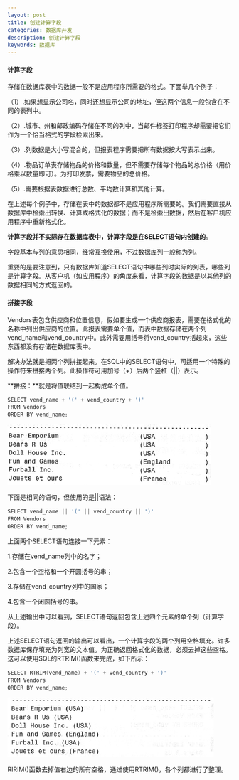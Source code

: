 ```yaml
---
layout: post
title: 创建计算字段
categories: 数据库开发
description: 创建计算字段
keywords: 数据库
---
```


#### 计算字段

存储在数据库表中的数据一般不是应用程序所需要的格式。下面举几个例子：

（1）.如果想显示公司名，同时还想显示公司的地址，但这两个信息一般包含在不同的表列中。

（2）.城市、州和邮政编码存储在不同的列中，当邮件标签打印程序却需要把它们作为一个恰当格式的字段检索出来。

（3）.列数据是大小写混合的，但报表程序需要把所有数据按大写表示出来。

（4）.物品订单表存储物品的价格和数量，但不需要存储每个物品的总价格（用价格乘以数量即可）。为打印发票，需要物品的总价格。

（5）.需要根据表数据进行总数、平均数计算和其他计算。

在上述每个例子中，存储在表中的数据都不是应用程序所需要的。我们需要直接从数据库中检索出转换、计算或格式化的数据；而不是检索出数据，然后在客户机应用程序中重新格式化。

**计算字段并不实际存在数据库表中，计算字段是在SELECT语句内创建的**。

字段基本与列的意思相同，经常互换使用，不过数据库列一般称为列。

重要的是要注意到，只有数据库知道SELECT语句中哪些列时实际的列表，哪些列是计算字段。从客户机（如应用程序）的角度来看，计算字段的数据是以其他列的数据相同的方式返回的。

#### 拼接字段

Vendors表包含供应商和位置信息，假如要生成一个供应商报表，需要在格式化的名称中列出供应商的位置。此报表需要单个值，而表中数据存储在两个列vend_name和vend_country中。此外需要用括号将vend_country括起来，这些东西都没有存储在数据库表中。

解决办法就是把两个列拼接起来。在SQL中的SELECT语句中，可适用一个特殊的操作符来拼接两个列。此操作符可用加号（+）后两个竖杠（||）表示。

**拼接：**就是将值联结到一起构成单个值。

```cpp
SELECT vend_name + '(' + vend_country + ')'
FROM Vendors
ORDER BY vend_name;
```

![](/images/posts/DataBase/86.png) 

下面是相同的语句，但使用的是||语法：

```cpp
SELECT vend_name || '(' || vend_country || ')'
FROM Vendors
ORDER BY vend_name;
```

上面两个SELECT语句连接一下元素：

1.存储在vend_name列中的名字；

2.包含一个空格和一个开圆括号的串；

3.存储在vend_country列中的国家；

4.包含一个闭圆括号的串。

从上述输出中可以看到，SELECT语句返回包含上述四个元素的单个列（计算字段）。


上述SELECT语句返回的输出可以看出，一个计算字段的两个列用空格填充。许多数据库保存填充为列宽的文本值。为正确返回格式化的数据，必须去掉这些空格。这可以使用SQL的RTRIM()函数来完成，如下所示：

```cpp
SELECT RTRIM(vend_name) + '(' + vend_country + ')'
FROM Vendors
ORDER BY vend_name;
```

![](/images/posts/DataBase/87.png) 

RIRIM()函数去掉值右边的所有空格，通过使用RTRIM()，各个列都进行了整理。



